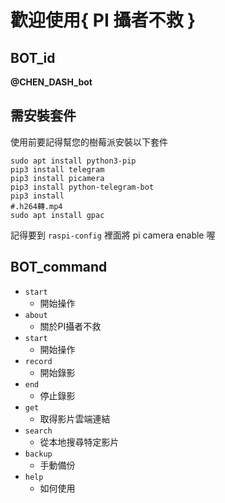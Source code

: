 # 歡迎使用{ PI 攝者不救 }

## BOT_id
**@CHEN_DASH_bot**

## 需安裝套件
使用前要記得幫您的樹莓派安裝以下套件
```shell
sudo apt install python3-pip
pip3 install telegram
pip3 install picamera
pip3 install python-telegram-bot
pip3 install 
#.h264轉.mp4
sudo apt install gpac
```
記得要到 `raspi-config` 裡面將 pi camera enable 喔

## BOT_command
- `start`
  - 開始操作
- `about`
  - 關於PI攝者不救
- `start`
  - 開始操作 
- `record`
  - 開始錄影
- `end`
  - 停止錄影
- `get`
  - 取得影片雲端連結
- `search`
  - 從本地搜尋特定影片
- `backup`
  - 手動備份
- `help`
  - 如何使用

